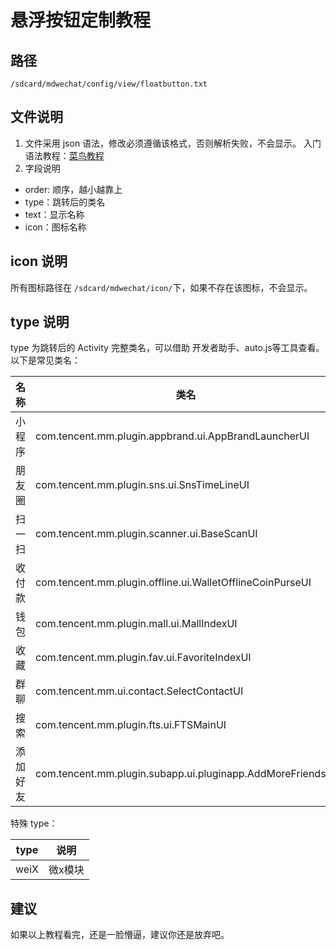 # 悬浮按钮定制教程

## 路径
`/sdcard/mdwechat/config/view/floatbutton.txt`

## 文件说明
1. 文件采用 json 语法，修改必须遵循该格式，否则解析失败，不会显示。
入门语法教程：[菜鸟教程](http://www.runoob.com/json/json-tutorial.html)
2. 字段说明
- order: 顺序，越小越靠上
- type：跳转后的类名
- text：显示名称
- icon：图标名称

## icon 说明
所有图标路径在 `/sdcard/mdwechat/icon/`下，如果不存在该图标，不会显示。

## type 说明
type 为跳转后的 Activity 完整类名，可以借助 开发者助手、auto.js等工具查看。
以下是常见类名：

名称 | 类名
---- | ---
小程序 | com.tencent.mm.plugin.appbrand.ui.AppBrandLauncherUI
朋友圈 | com.tencent.mm.plugin.sns.ui.SnsTimeLineUI
扫一扫 | com.tencent.mm.plugin.scanner.ui.BaseScanUI
收付款 | com.tencent.mm.plugin.offline.ui.WalletOfflineCoinPurseUI
钱包 | com.tencent.mm.plugin.mall.ui.MallIndexUI
收藏 | com.tencent.mm.plugin.fav.ui.FavoriteIndexUI
群聊 | com.tencent.mm.ui.contact.SelectContactUI
搜索 | com.tencent.mm.plugin.fts.ui.FTSMainUI
添加好友 | com.tencent.mm.plugin.subapp.ui.pluginapp.AddMoreFriendsUI

特殊 type：

type | 说明
---- | ---
weiX | 微x模块

## 建议
如果以上教程看完，还是一脸懵逼，建议你还是放弃吧。
